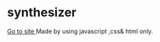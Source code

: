 # synthesizer
[Go to site ](https://synthesizer-1596c.web.app/)
Made by using javascript ,css& html only.
